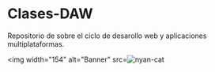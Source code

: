 # Clases-DAW
Repositorio de sobre el ciclo de desarollo web y aplicaciones multiplataformas.

<img width="154" alt="Banner" src=![nyan-cat](https://github.com/Katana86/Clases-DAW/assets/125601886/15ea1648-3eab-476d-b844-a089cbd6f795)
